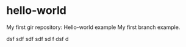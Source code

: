 # hello-world
My first gir repository: Hello-world example
My first branch example.



dsf
sdf
sdf
sdf
sd
f
dsf
d
